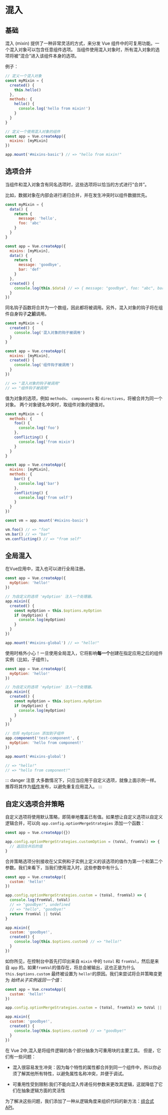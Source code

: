 # 混入

## 基础

混入 (mixin) 提供了一种非常灵活的方式，来分发 Vue 组件中的可复用功能。一个混入对象可以包含任意组件选项。 当组件使用混入对象时，所有混入对象的选项将被“混合”进入该组件本身的选项。

例子：

```js
// 定义一个混入对象
const myMixin = {
  created() {
    this.hello()
  },
  methods: {
    hello() {
      console.log('hello from mixin!')
    }
  }
}

// 定义一个使用混入对象的组件
const app = Vue.createApp({
  mixins: [myMixin]
})

app.mount('#mixins-basic') // => "hello from mixin!"
```

## 选项合并

当组件和混入对象含有同名选项时，这些选项将以恰当的方式进行“合并”。

比如，数据对象在内部会进行递归合并，并在发生冲突时以组件数据优先。

```js
const myMixin = {
  data() {
    return {
      message: 'hello',
      foo: 'abc'
    }
  }
}

const app = Vue.createApp({
  mixins: [myMixin],
  data() {
    return {
      message: 'goodbye',
      bar: 'def'
    }
  },
  created() {
    console.log(this.$data) // => { message: "goodbye", foo: "abc", bar: "def" }
  }
})
```

同名钩子函数将合并为一个数组，因此都将被调用。另外，混入对象的钩子将在组件自身钩子**之前**调用。

```js
const myMixin = {
  created() {
    console.log('混入对象的钩子被调用')
  }
}

const app = Vue.createApp({
  mixins: [myMixin],
  created() {
    console.log('组件钩子被调用')
  }
})

// => "混入对象的钩子被调用"
// => "组件钩子被调用"
```

值为对象的选项，例如 `methods`、 `components` 和 `directives`，将被合并为同一个对象。 两个对象键名冲突时，取组件对象的键值对。

```js
const myMixin = {
  methods: {
    foo() {
      console.log('foo')
    },
    conflicting() {
      console.log('from mixin')
    }
  }
}

const app = Vue.createApp({
  mixins: [myMixin],
  methods: {
    bar() {
      console.log('bar')
    },
    conflicting() {
      console.log('from self')
    }
  }
})

const vm = app.mount('#mixins-basic')

vm.foo() // => "foo"
vm.bar() // => "bar"
vm.conflicting() // => "from self"
```

## 全局混入

在Vue应用中，混入也可以进行全局注册。


```js
const app = Vue.createApp({
  myOption: 'hello!'
})

// 为自定义的选项 'myOption' 注入一个处理器。
app.mixin({
  created() {
    const myOption = this.$options.myOption
    if (myOption) {
      console.log(myOption)
    }
  }
})

app.mount('#mixins-global') // => "hello!"
```

使用时格外小心！一旦使用全局混入，它将影响**每一个**创建在指定应用之后的组件实例（比如，子组件）。


```js
const app = Vue.createApp({
  myOption: 'hello!'
})

// 为自定义的选项 'myOption' 注入一个处理器。
app.mixin({
  created() {
    const myOption = this.$options.myOption
    if (myOption) {
      console.log(myOption)
    }
  }
})

// 也将 myOption 添加到子组件
app.component('test-component', {
  myOption: 'hello from component!'
})

app.mount('#mixins-global')

// => "hello!"
// => "hello from component!"
```

::: danger 注意
大多数情况下，只应当应用于自定义选项，就像上面示例一样。推荐将其作为[插件](plugins.html)发布，以避免重复应用混入。
:::

## 自定义选项合并策略

自定义选项将使用默认策略，即简单地覆盖已有值。如果想让自定义选项以自定义逻辑合并，可以向 `app.config.optionMergeStrategies` 添加一个函数：

```js
const app = Vue.createApp({})

app.config.optionMergeStrategies.customOption = (toVal, fromVal) => {
  // 返回合并后的值
}
```

合并策略选项分别接收在父实例和子实例上定义的该选项的值作为第一个和第二个参数。我们来看下，当我们使用混入时，这些参数中有什么：

```js
const app = Vue.createApp({
  custom: 'hello!'
})

app.config.optionMergeStrategies.custom = (toVal, fromVal) => {
  console.log(fromVal, toVal)
  // => "goodbye!", undefined
  // => "hello", "goodbye!"
  return fromVal || toVal
}

app.mixin({
  custom: 'goodbye!',
  created() {
    console.log(this.$options.custom) // => "hello!"
  }
})
```

如你所见，在控制台中首先打印出来自 `mixin` 中的 `toVal` 和 `fromVal`，然后是来自 `app` 的。如果`fromVal`的值存在，将总会被输出，这也正是为什么 `this.$options.custom`  最终被设置为 `hello!`的原因。我们来尝试将合并策略变更为 _始终从子实例返回一个值_：

```js
const app = Vue.createApp({
  custom: 'hello!'
})

app.config.optionMergeStrategies.custom = (toVal, fromVal) => toVal || fromVal

app.mixin({
  custom: 'goodbye!',
  created() {
    console.log(this.$options.custom) // => "goodbye!"
  }
})
```

在 Vue 2中,混入是将组件逻辑的各个部分抽象为可重用块的主要工具。 但是，它们有一些问题：

- 混入很容易发生冲突：因为每个特性的属性都合并到同一个组件中，所以你必须了解其他所有特性，以避免属性名称冲突，并便于调试。

- 可重用性受到限制:我们不能向混入传递任何参数来更改其逻辑，这就降低了它们在抽象逻辑方面的灵活性

为了解决这些问题，我们添加了一种从逻辑角度来组织代码的新方法：[组合式 API](composition-api-introduction.html)。
